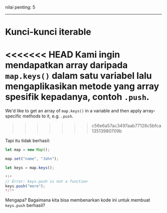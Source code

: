 nilai penting: 5

---

# Kunci-kunci iterable

<<<<<<< HEAD
Kami ingin mendapatkan array daripada `map.keys()` dalam satu variabel lalu mengaplikasikan metode yang array spesifik kepadanya, contoh `.push`.
=======
We'd like to get an array of `map.keys()` in a variable and then apply array-specific methods to it, e.g. `.push`.
>>>>>>> c56e6a57ac3497aab77128c5bfca13513980709b

Tapi itu tidak berhasil:

```js run
let map = new Map();

map.set("name", "John");

let keys = map.keys();

*!*
// Error: keys.push is not a function
keys.push("more");
*/!*
```

Mengapa? Bagaimana kita bisa membenarkan kode ini untuk membuat `keys.push` berhasil?
